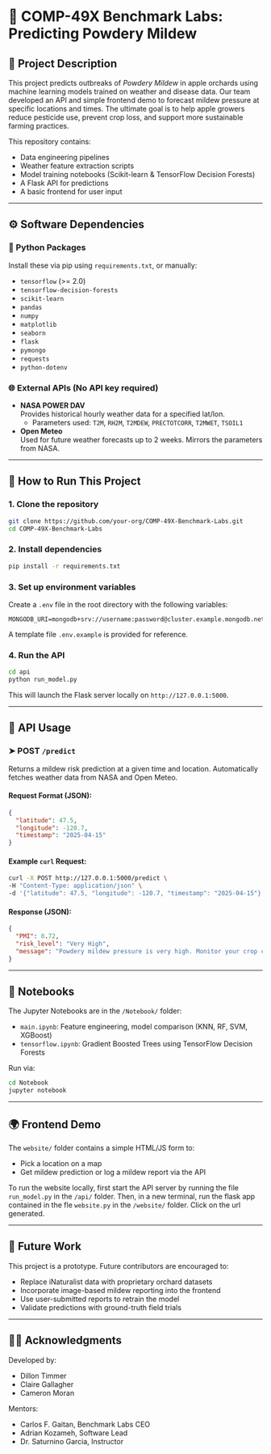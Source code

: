 # 🍎 COMP-49X Benchmark Labs: Predicting Powdery Mildew

## 🧠 Project Description

This project predicts outbreaks of *Powdery Mildew* in apple orchards using machine learning models trained on weather and disease data. Our team developed an API and simple frontend demo to forecast mildew pressure at specific locations and times. The ultimate goal is to help apple growers reduce pesticide use, prevent crop loss, and support more sustainable farming practices.

This repository contains:
- Data engineering pipelines
- Weather feature extraction scripts
- Model training notebooks (Scikit-learn & TensorFlow Decision Forests)
- A Flask API for predictions
- A basic frontend for user input

---

## ⚙️ Software Dependencies

### 🐍 Python Packages
Install these via pip using `requirements.txt`, or manually:
- `tensorflow` (>= 2.0)
- `tensorflow-decision-forests`
- `scikit-learn`
- `pandas`
- `numpy`
- `matplotlib`
- `seaborn`
- `flask`
- `pymongo`
- `requests`
- `python-dotenv`

### 🌐 External APIs (No API key required)
- **NASA POWER DAV**  
  Provides historical hourly weather data for a specified lat/lon.
  - Parameters used: `T2M`, `RH2M`, `T2MDEW`, `PRECTOTCORR`, `T2MWET`, `TSOIL1`
- **Open Meteo**  
  Used for future weather forecasts up to 2 weeks. Mirrors the parameters from NASA.

---

## 🚀 How to Run This Project

### 1. Clone the repository
```bash
git clone https://github.com/your-org/COMP-49X-Benchmark-Labs.git
cd COMP-49X-Benchmark-Labs
```

### 2. Install dependencies
```bash
pip install -r requirements.txt
```

### 3. Set up environment variables
Create a `.env` file in the root directory with the following variables:
```
MONGODB_URI=mongodb+srv://username:password@cluster.example.mongodb.net/database
```

A template file `.env.example` is provided for reference.

### 4. Run the API
```bash
cd api
python run_model.py
```

This will launch the Flask server locally on `http://127.0.0.1:5000`.

---

## 📡 API Usage

### ➤ POST `/predict`

Returns a mildew risk prediction at a given time and location. Automatically fetches weather data from NASA and Open Meteo.

#### Request Format (JSON):
```json
{
  "latitude": 47.5,
  "longitude": -120.7,
  "timestamp": "2025-04-15"
}
```

#### Example `curl` Request:
```bash
curl -X POST http://127.0.0.1:5000/predict \
-H "Content-Type: application/json" \
-d '{"latitude": 47.5, "longitude": -120.7, "timestamp": "2025-04-15"}'
```

#### Response (JSON):
```json
{
  "PMI": 0.72,
  "risk_level": "Very High",
  "message": "Powdery mildew pressure is very high. Monitor your crop closely."
}
```

---

## 📓 Notebooks

The Jupyter Notebooks are in the `/Notebook/` folder:
- `main.ipynb`: Feature engineering, model comparison (KNN, RF, SVM, XGBoost)
- `tensorflow.ipynb`: Gradient Boosted Trees using TensorFlow Decision Forests

Run via:
```bash
cd Notebook
jupyter notebook
```

---

## 🌍 Frontend Demo

The `website/` folder contains a simple HTML/JS form to:
- Pick a location on a map
- Get mildew prediction or log a mildew report via the API

To run the website locally, first start the API server by running the file `run_model.py` in the `/api/` folder. 
Then, in a new terminal, run the flask app contained in the fle `website.py` in the `/website/` folder. Click on the url generated.

---

## 🔭 Future Work

This project is a prototype. Future contributors are encouraged to:
- Replace iNaturalist data with proprietary orchard datasets
- Incorporate image-based mildew reporting into the frontend
- Use user-submitted reports to retrain the model
- Validate predictions with ground-truth field trials

---

## 👨‍🌾 Acknowledgments

Developed by:
- Dillon Timmer  
- Claire Gallagher  
- Cameron Moran  

Mentors:  
- Carlos F. Gaitan, Benchmark Labs CEO  
- Adrian Kozameh, Software Lead  
- Dr. Saturnino Garcia, Instructor
